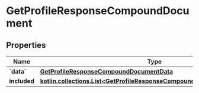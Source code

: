 
# GetProfileResponseCompoundDocument

## Properties
| Name | Type | Description | Notes |
| ------------ | ------------- | ------------- | ------------- |
| **&#x60;data&#x60;** | [**GetProfileResponseCompoundDocumentData**](GetProfileResponseCompoundDocumentData.md) |  |  |
| **included** | [**kotlin.collections.List&lt;GetProfileResponseCompoundDocumentIncludedInner&gt;**](GetProfileResponseCompoundDocumentIncludedInner.md) |  |  [optional] |



